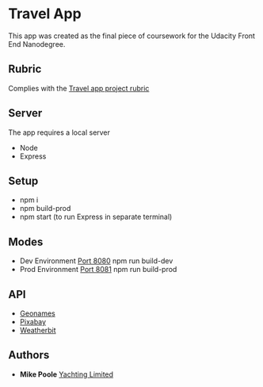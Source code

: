 # Travel App
This app was created as the final piece of coursework for the Udacity Front End Nanodegree.

## Rubric
Complies with the [Travel app project rubric](https://review.udacity.com/#!/rubrics/2669/view)

## Server
The app requires a local server
* Node
* Express

## Setup
* npm i
* npm build-prod
* npm start (to run Express in separate terminal)

## Modes
* Dev Environment [Port 8080](http://localhost:8080/) npm run build-dev
* Prod Environment [Port 8081](http://localhost:8081/) npm run build-prod

## API
* [Geonames](https://www.geonames.org)
* [Pixabay](https://pixabay.com)
* [Weatherbit](https://www.weatherbit.io)

## Authors
* **Mike Poole** [Yachting Limited](https://www.yachting.org/)
